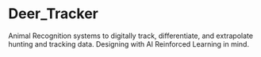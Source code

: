 # Deer_Tracker
Animal Recognition systems to digitally track, differentiate, and extrapolate hunting and tracking data. Designing with AI Reinforced Learning in mind.
